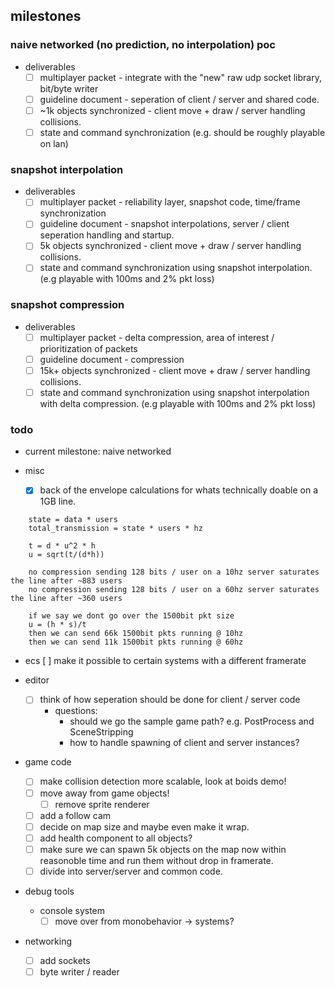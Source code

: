 ## milestones

### naive networked (no prediction, no interpolation) poc
  - deliverables
    - [ ] multiplayer packet - integrate with the "new" raw udp socket library, bit/byte writer
    - [ ] guideline document - seperation of client / server and shared code.
    - [ ] ~1k objects synchronized - client move + draw / server handling collisions.
    - [ ] state and command synchronization (e.g. should be roughly playable on lan)

### snapshot interpolation
  - deliverables
    - [ ] multiplayer packet - reliability layer, snapshot code, time/frame synchronization
    - [ ] guideline document - snapshot interpolations, server / client seperation handling and startup.
    - [ ] 5k objects synchronized - client move + draw / server handling collisions.
    - [ ] state and command synchronization using snapshot interpolation. (e.g playable with 100ms and 2% pkt loss)

### snapshot compression
  - deliverables
    - [ ] multiplayer packet - delta compression, area of interest / prioritization of packets
    - [ ] guideline document - compression
    - [ ] 15k+ objects synchronized - client move + draw / server handling collisions.
    - [ ] state and command synchronization using snapshot interpolation with delta compression. (e.g playable with 100ms and 2% pkt loss)

### todo
- current milestone: naive networked

- misc
  - [x] back of the envelope calculations for whats technically doable on a 1GB line.
```
    state = data * users
    total_transmission = state * users * hz

    t = d * u^2 * h
    u = sqrt(t/(d*h))

    no compression sending 128 bits / user on a 10hz server saturates the line after ~883 users
    no compression sending 128 bits / user on a 60hz server saturates the line after ~360 users

    if we say we dont go over the 1500bit pkt size
    u = (h * s)/t
    then we can send 66k 1500bit pkts running @ 10hz
    then we can send 11k 1500bit pkts running @ 60hz
```

- ecs
  [ ] make it possible to certain systems with a different framerate

- editor
  - [ ] think of how seperation should be done for client / server code
    - questions:
      - should we go the sample game path? e.g. PostProcess and SceneStripping
      - how to handle spawning of client and server instances?

- game code
  - [ ] make collision detection more scalable, look at boids demo!
  - [ ] move away from game objects!
    - [ ] remove sprite renderer
  - [ ] add a follow cam
  - [ ] decide on map size and maybe even make it wrap.
  - [ ] add health component to all objects?
  - [ ] make sure we can spawn 5k objects on the map now within reasonoble time and run them without drop in framerate.
  - [ ] divide into server/server and common code.

- debug tools
  - console system
    - [ ] move over from monobehavior -> systems?

- networking
  - [ ] add sockets
  - [ ] byte writer / reader